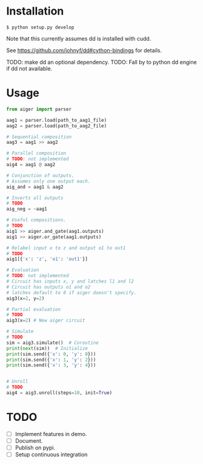 # Installation

`$ python setup.py develop`

Note that this currently assumes dd is installed with cudd.

See https://github.com/johnyf/dd#cython-bindings for details.

TODO: make dd an optional dependency.
TODO: Fall by to python dd engine if dd not available.


# Usage

```python
from aiger import parser

aag1 = parser.load(path_to_aag1_file)
aag2 = parser.load(path_to_aag2_file)

# Sequential composition
aag3 = aag1 >> aag2

# Parallel composition
# TODO: not implemented
aig4 = aag1 @ aag2

# Conjunction of outputs.
# Assumes only one output each.
aig_and = aag1 & aag2

# Inverts all outputs
# TODO
aig_neg = ~aag1

# Useful compositions.
# TODO
aig1 >> aiger.and_gate(aag1.outputs)
aig1 >> aiger.or_gate(aag1.outputs)

# Relabel input x to z and output o1 to out1
# TODO
aig1[{'x': 'z', 'o1': 'out1'}]

# Evaluation
# TODO: not implemented
# Circuit has inputs x, y and latches l1 and l2
# Circuit has outputs o1 and o2
# latches default to 0 if aiger doesn't specify.
aig3(x=2, y=2)

# Partial evaluation
# TODO
aig3(x=2) # New aiger circuit

# Simulate
# TODO
sim = aig3.simulate()  # Coroutine
print(next(sim))  # Initialize
print(sim.send({'x': 0, 'y': 0}))
print(sim.send({'x': 1, 'y': 2}))
print(sim.send({'x': 3, 'y': 4}))


# Unroll
# TODO
aig4 = aig3.unroll(steps=10, init=True)
```


# TODO

- [ ] Implement features in demo.
- [ ] Document.
- [ ] Publish on pypi.
- [ ] Setup continuous integration
